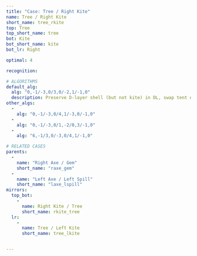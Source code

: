 ```yaml
---
title: "Case: Tree / Right Kite"
name: Tree / Right Kite
short_name: tree_rkite
top: Tree
top_short_name: tree
bot: Kite
bot_short_name: kite
bot_lr: Right

optimal: 4

recognition:

# ALGORITHMS
default_alg:
  alg: "0,-1/-3,0/3,0/-2,1/-1,0"
  description: Preserve D-layer shell (but not kite) in DL, swap tent on top with edge on bottom to form axe/gem.
other_algs:
  -
    alg: "0,-1/-3,0/4,1/-3,0/-1,0"
  -
    alg: "0,-1/-3,0/1,-2/0,3/-1,0"
  -
    alg: "6,-1/3,0/-3,0/4,1/-1,0"

# RELATED CASES
parents:
  -
    name: "Right Axe / Gem"
    short_name: "raxe_gem"
  -
    name: "Left Axe / Left Spill"
    short_name: "laxe_lspill"
mirrors:
  top_bot:
    -
      name: Right Kite / Tree
      short_name: rkite_tree
  lr:
    -
      name: Tree / Left Kite
      short_name: tree_lkite


---
```


